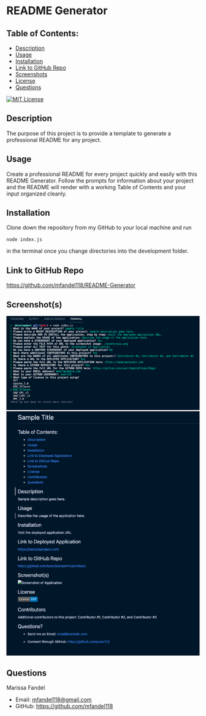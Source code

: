 # README Generator

## Table of Contents:

- [Description](#description)
- [Usage](#usage)
- [Installation](#installation)
- [Link to GitHub Repo](#link-to-github-repo)
- [Screenshots](#screenshots)
- [License](#license)
- [Questions](#questions)

[![MIT License](https://img.shields.io/badge/License-MIT-blue.svg)](https://opensource.org/licenses/)

## Description

The purpose of this project is to provide a template to generate a professional README for any project.

## Usage

Create a professional README for every project quickly and easily with this README Generator. Follow the prompts for information about your project and the README will render with a working Table of Contents and your input organized cleanly.

## Installation

Clone down the repository from my GitHub to your local machine and run

```
node index.js
```

in the terminal once you change directories into the development folder.

## Link to GitHub Repo

https://github.com/mfandel118/README-Generator

## Screenshot(s)

![Screenshot of README Generator Prompts](./assets/node-prompts.png)
![Screenshot of README Generator Prompts](./assets/sample-README.png)

## Questions

Marissa Fandel

- Email: mfandel118@gmail.com
- GitHub: https://github.com/mfandel118
